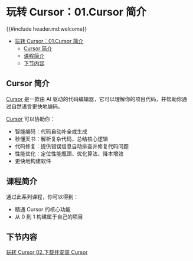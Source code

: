 # 玩转 Cursor：01.Cursor 简介

{{#include header.md:welcome}}

- [玩转 Cursor：01.Cursor 简介](#玩转-cursor01cursor-简介)
  - [Cursor 简介](#cursor-简介)
  - [课程简介](#课程简介)
  - [下节内容](#下节内容)

## Cursor 简介

[Cursor][cursor] 是一款由 AI 驱动的代码编辑器，它可以理解你的项目代码，并帮助你通过自然语言更快地编码。

[Cursor][cursor] 可以协助你：

- 智能编码：代码自动补全或生成
- 秒懂天书：解析复杂代码，总结核心逻辑
- 代码修复：提供错误信息自动排查并修复代码问题
- 性能优化：定位性能瓶颈、优化算法、降本增效
- 更快地构建软件

[cursor]: cursor.com

## 课程简介

通过此系列课程，你可以得到：

- 精通 Cursor 的核心功能
- 从 0 到 1 构建属于自己的项目

## 下节内容

[玩转 Cursor 02.下载并安装 Cursor](./get_started/install.md)
